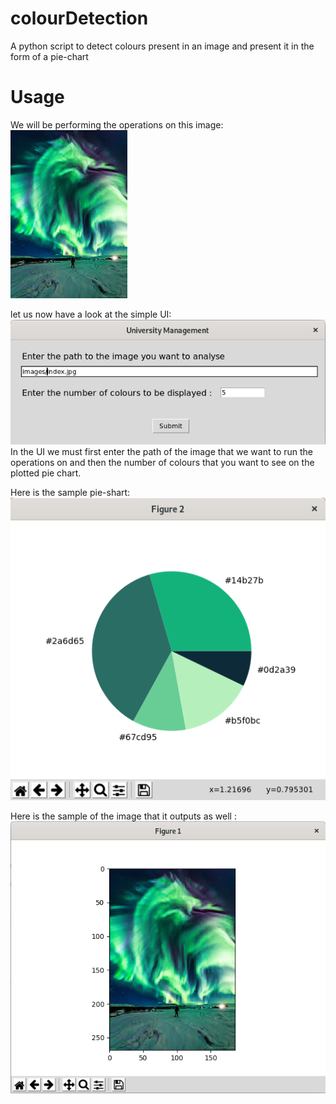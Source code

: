 # colourDetection
A python script to detect colours present in an image and present it in the form of a pie-chart  

# Usage
  
We will be performing the operations on this image:  
![sample](images/index.jpg)  
  
let us now have a look at the simple UI:  
![UI](images/ui.png)  
In the UI we must first enter the path of the image that we want to run the operations on and then the number of colours that you want to see on the plotted pie chart.  
  
Here is the sample pie-shart:  
![pie](images/pie.png)  
  
Here is the sample of the image that it outputs as well :  
![output](images/sample_out.png)  
 
